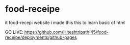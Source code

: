 # food-receipe

it food-recepi website
i made this this to learn basic of html

GO LIVE: https://github.com/Hiteshtripathi45/food-receipe/deployments/github-pages
